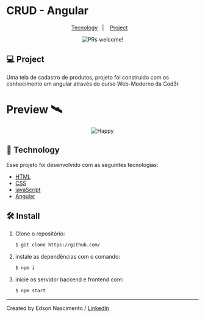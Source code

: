 # CRUD - Angular


<p align="center">
  <a href="#-tecnology">Tecnology</a>&nbsp;&nbsp;&nbsp;|&nbsp;&nbsp;&nbsp;
  <a href="#-project">Project</a>&nbsp;&nbsp;&nbsp;&nbsp;

<p align="center">
 <img src="https://img.shields.io/static/v1?label=PRs&message=welcome&color=15C3D6&labelColor=000000" alt="PRs welcome!" />

<br>

## 💻 Project

<p>Uma tela de cadastro de produtos, projeto foi construido com os conhecimento em angular através do curso Web-Moderno da Cod3r</p>

# Preview 🛰

<p align="center">
  <img alt="Happy" src="https://media.giphy.com/media/kGA8VjgFm7KmOLf2yn/giphy.gif">
</p>

## 🚀 Technology

Esse projeto foi desenvolvido com as seguintes tecnologias:

- [HTML](https://html.com/)
- [CSS](https://www.w3schools.com/css/css_website_layout.asp)
- [javaScript](https://www.javascript.com/)
- [Angular](https://angular.io/)


## 🛠 Install

1. Clone o repositório:

   ```bash
   $ git clone https://github.com/
   ```
2. instale as dependências com o comando:

    ```bash
   $ npm i
   ```
2. inicie os servidor backend e frontend com:

    ```bash
   $ npm start
   ```   


---

Created by Edson Nascimento / [LinkedIn](https://www.linkedin.com/in/edson-nascimento-5783681aa/)
